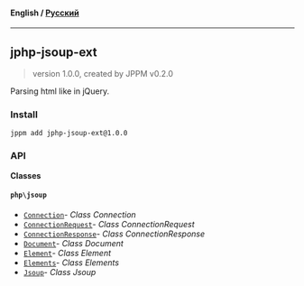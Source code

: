 #### **English** / [Русский](README.ru.md)

---

## jphp-jsoup-ext
> version 1.0.0, created by JPPM v0.2.0

Parsing html like in jQuery.

### Install
```
jppm add jphp-jsoup-ext@1.0.0
```

### API
**Classes**

#### `php\jsoup`

- [`Connection`](https://github.com/jphp-compiler/jphp/blob/master/exts/jphp-jsoup-ext/api-docs/classes/php/jsoup/Connection.md)- _Class Connection_
- [`ConnectionRequest`](https://github.com/jphp-compiler/jphp/blob/master/exts/jphp-jsoup-ext/api-docs/classes/php/jsoup/ConnectionRequest.md)- _Class ConnectionRequest_
- [`ConnectionResponse`](https://github.com/jphp-compiler/jphp/blob/master/exts/jphp-jsoup-ext/api-docs/classes/php/jsoup/ConnectionResponse.md)- _Class ConnectionResponse_
- [`Document`](https://github.com/jphp-compiler/jphp/blob/master/exts/jphp-jsoup-ext/api-docs/classes/php/jsoup/Document.md)- _Class Document_
- [`Element`](https://github.com/jphp-compiler/jphp/blob/master/exts/jphp-jsoup-ext/api-docs/classes/php/jsoup/Element.md)- _Class Element_
- [`Elements`](https://github.com/jphp-compiler/jphp/blob/master/exts/jphp-jsoup-ext/api-docs/classes/php/jsoup/Elements.md)- _Class Elements_
- [`Jsoup`](https://github.com/jphp-compiler/jphp/blob/master/exts/jphp-jsoup-ext/api-docs/classes/php/jsoup/Jsoup.md)- _Class Jsoup_